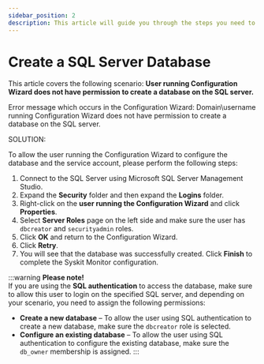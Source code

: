 ```yaml
---
sidebar_position: 2
description: This article will guide you through the steps you need to perform to allow the user running the Configuration Wizard to configure the database and the service account.
---
```


# Create a SQL Server Database

This article covers the following scenario: **User running Configuration Wizard does not have permission to create a database on the SQL server.**

Error message which occurs in the Configuration Wizard: Domain\username running Configuration Wizard does not have permission to create a database on the SQL server.

SOLUTION:

To allow the user running the Configuration Wizard to configure the database and the service account, please perform the following steps:

1. Connect to the SQL Server using Microsoft SQL Server Management Studio.
2. Expand the **Security** folder and then expand the **Logins** folder.
3. Right-click on the **user running the Configuration Wizard** and click **Properties**.
4. Select **Server Roles** page on the left side and make sure the user has `dbcreator` and `securityadmin` roles.
5. Click **OK** and return to the Configuration Wizard.
6. Click **Retry**.
7. You will see that the database was successfully created. Click **Finish** to complete the Syskit Monitor configuration.

:::warning
**Please note!**  
If you are using the **SQL authentication** to access the database, make sure to allow this user to login on the specified SQL server, and depending on your scenario, you need to assign the following permissions:
* **Create a new database** – To allow the user using SQL authentication to create a new database, make sure the `dbcreator` role is selected.
* **Configure an existing database** – To allow the user using SQL authentication to configure the existing database, make sure the `db_owner` membership is assigned.
:::


